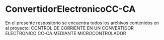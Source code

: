 # ConvertidorElectronicoCC-CA
En el presente respositorio se encuentra todos los archivos contenidos en el proyecto: CONTROL DE CORRIENTE EN UN CONVERTIDOR ELECTRONICO CC-CA MEDIANTE MICROCONTROLADOR
